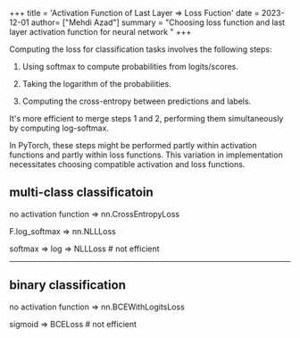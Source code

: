 +++
title = 'Activation Function of Last Layer ⇒ Loss Fuction'
date = 2023-12-01
author= ["Mehdi Azad"]
summary = "Choosing loss function and last layer activation function for neural network "
+++

Computing the loss for classification tasks involves the following steps: 

1. Using softmax to compute probabilities from logits/scores.

2. Taking the logarithm of the probabilities.

3. Computing the cross-entropy between predictions and labels.

It's more efficient to merge steps 1 and 2, performing them simultaneously by computing log-softmax. 

In PyTorch, these steps might be performed partly within activation functions and partly within loss functions. 
This variation in implementation necessitates choosing compatible activation and loss functions.  

## multi-class classificatoin

no activation function => nn.CrossEntropyLoss

F.log_softmax  => nn.NLLLoss

softmax => log => NLLLoss      # not efficient

-------------------------------------------------

## binary classification

no activation function => nn.BCEWithLogitsLoss

sigmoid  => BCELoss   # not efficient

